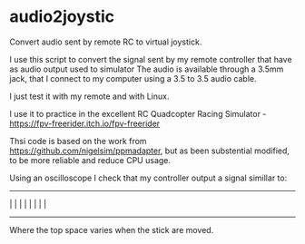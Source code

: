 # audio2joystic
Convert audio sent by remote RC to virtual joystick.

I use this script to convert the signal sent by my remote controller that have as audio output used to simulator
The audio is available through a 3.5mm jack, that I connect to my computer using a 3.5 to 3.5 audio cable.

I just test it with my remote and with Linux.

I use it to practice in the excellent RC Quadcopter Racing Simulator - https://fpv-freerider.itch.io/fpv-freerider

Thsi code is based on the work from https://github.com/nigelsim/ppmadapter, but as been substential modified, to
 be more reliable and reduce CPU usage.
 
Using an oscilloscope I check that my controller output a signal simillar to:

__    __    __    __    _____________________
  |  |  |  |  |  |  |  |
   --    --    --    --
   
 Where the top space varies when the stick are moved.
